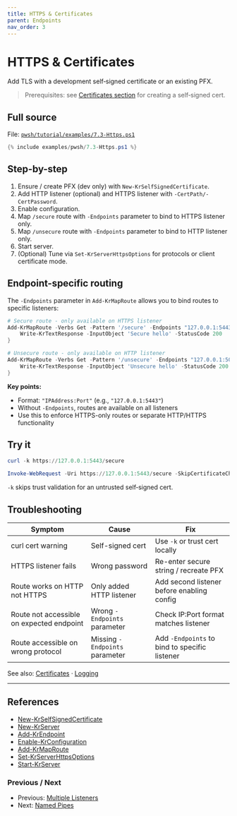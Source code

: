 ```yaml
---
title: HTTPS & Certificates
parent: Endpoints
nav_order: 3
---
```


# HTTPS & Certificates

Add TLS with a development self‑signed certificate or an existing PFX.

> Prerequisites: see [Certificates section](../6.certificates/index) for creating a self‑signed cert.

## Full source

File: [`pwsh/tutorial/examples/7.3-Https.ps1`][7.3-Https.ps1]

```powershell
{% include examples/pwsh/7.3-Https.ps1 %}
```

## Step-by-step

1. Ensure / create PFX (dev only) with `New-KrSelfSignedCertificate`.
2. Add HTTP listener (optional) and HTTPS listener with `-CertPath/-CertPassword`.
3. Enable configuration.
4. Map `/secure` route with `-Endpoints` parameter to bind to HTTPS listener only.
5. Map `/unsecure` route with `-Endpoints` parameter to bind to HTTP listener only.
6. Start server.
7. (Optional) Tune via `Set-KrServerHttpsOptions` for protocols or client certificate mode.

## Endpoint-specific routing

The `-Endpoints` parameter in `Add-KrMapRoute` allows you to bind routes to specific listeners:

```powershell
# Secure route - only available on HTTPS listener
Add-KrMapRoute -Verbs Get -Pattern '/secure' -Endpoints "127.0.0.1:5443" -ScriptBlock {
    Write-KrTextResponse -InputObject 'Secure hello' -StatusCode 200
}

# Unsecure route - only available on HTTP listener
Add-KrMapRoute -Verbs Get -Pattern '/unsecure' -Endpoints "127.0.0.1:5000" -ScriptBlock {
    Write-KrTextResponse -InputObject 'Unsecure hello' -StatusCode 200
}
```

**Key points:**

- Format: `"IPAddress:Port"` (e.g., `"127.0.0.1:5443"`)
- Without `-Endpoints`, routes are available on all listeners
- Use this to enforce HTTPS-only routes or separate HTTP/HTTPS functionality

## Try it

```powershell
curl -k https://127.0.0.1:5443/secure

Invoke-WebRequest -Uri https://127.0.0.1:5443/secure -SkipCertificateCheck | Select-Object -ExpandProperty Content
```

`-k` skips trust validation for an untrusted self‑signed cert.

## Troubleshooting

| Symptom | Cause | Fix |
|---------|-------|-----|
| curl cert warning | Self-signed cert | Use `-k` or trust cert locally |
| HTTPS listener fails | Wrong password | Re-enter secure string / recreate PFX |
| Route works on HTTP not HTTPS | Only added HTTP listener | Add second listener before enabling config |
| Route not accessible on expected endpoint | Wrong `-Endpoints` parameter | Check IP:Port format matches listener |
| Route accessible on wrong protocol | Missing `-Endpoints` parameter | Add `-Endpoints` to bind to specific listener |

See also: [Certificates](../6.certificates/index) · [Logging](../5.logging/index)

---

## References

- [New-KrSelfSignedCertificate][New-KrSelfSignedCertificate]
- [New-KrServer][New-KrServer]
- [Add-KrEndpoint][Add-KrEndpoint]
- [Enable-KrConfiguration][Enable-KrConfiguration]
- [Add-KrMapRoute][Add-KrMapRoute]
- [Set-KrServerHttpsOptions][Set-KrServerHttpsOptions]
- [Start-KrServer][Start-KrServer]

### Previous / Next

- Previous: [Multiple Listeners][Prev]
- Next: [Named Pipes][Next]

[7.3-Https.ps1]: /pwsh/tutorial/examples/7.3-Https.ps1
[New-KrSelfSignedCertificate]: /pwsh/cmdlets/New-KrSelfSignedCertificate
[New-KrServer]: /pwsh/cmdlets/New-KrServer
[Add-KrEndpoint]: /pwsh/cmdlets/Add-KrEndpoint
[Enable-KrConfiguration]: /pwsh/cmdlets/Enable-KrConfiguration
[Add-KrMapRoute]: /pwsh/cmdlets/Add-KrMapRoute
[Set-KrServerHttpsOptions]: /pwsh/cmdlets/Set-KrServerHttpsOptions
[Start-KrServer]: /pwsh/cmdlets/Start-KrServer

[Prev]: ./2.Multiple-Listeners
[Next]: ./4.Named-Pipes

